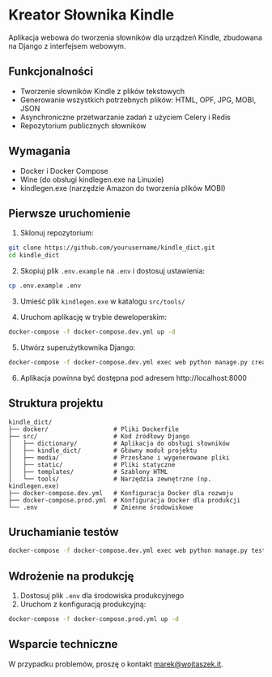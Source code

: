 # Kreator Słownika Kindle

Aplikacja webowa do tworzenia słowników dla urządzeń Kindle, zbudowana na Django z interfejsem webowym.

## Funkcjonalności

- Tworzenie słowników Kindle z plików tekstowych
- Generowanie wszystkich potrzebnych plików: HTML, OPF, JPG, MOBI, JSON
- Asynchroniczne przetwarzanie zadań z użyciem Celery i Redis
- Repozytorium publicznych słowników

## Wymagania

- Docker i Docker Compose
- Wine (do obsługi kindlegen.exe na Linuxie)
- kindlegen.exe (narzędzie Amazon do tworzenia plików MOBI)

## Pierwsze uruchomienie

1. Sklonuj repozytorium:

```bash
git clone https://github.com/yourusername/kindle_dict.git
cd kindle_dict
```

2. Skopiuj plik `.env.example` na `.env` i dostosuj ustawienia:

```bash
cp .env.example .env
```

3. Umieść plik `kindlegen.exe` w katalogu `src/tools/`

4. Uruchom aplikację w trybie deweloperskim:

```bash
docker-compose -f docker-compose.dev.yml up -d
```

5. Utwórz superużytkownika Django:

```bash
docker-compose -f docker-compose.dev.yml exec web python manage.py createsuperuser
```

6. Aplikacja powinna być dostępna pod adresem http://localhost:8000

## Struktura projektu

```
kindle_dict/
├── docker/                  # Pliki Dockerfile
├── src/                     # Kod źródłowy Django
│   ├── dictionary/          # Aplikacja do obsługi słowników
│   ├── kindle_dict/         # Główny moduł projektu
│   ├── media/               # Przesłane i wygenerowane pliki
│   ├── static/              # Pliki statyczne
│   ├── templates/           # Szablony HTML
│   └── tools/               # Narzędzia zewnętrzne (np. kindlegen.exe)
├── docker-compose.dev.yml   # Konfiguracja Docker dla rozwoju
├── docker-compose.prod.yml  # Konfiguracja Docker dla produkcji
└── .env                     # Zmienne środowiskowe
```

## Uruchamianie testów

```bash
docker-compose -f docker-compose.dev.yml exec web python manage.py test
```

## Wdrożenie na produkcję

1. Dostosuj plik `.env` dla środowiska produkcyjnego
2. Uruchom z konfiguracją produkcyjną:

```bash
docker-compose -f docker-compose.prod.yml up -d
```

## Wsparcie techniczne

W przypadku problemów, proszę o kontakt [marek@wojtaszek.it](mailto:marek@wojtaszek.it).
